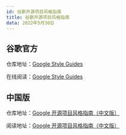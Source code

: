 ```yaml
---
id: 谷歌开源项目风格指南
title: 谷歌开源项目风格指南
data: 2022年5月30日
---
```


## 谷歌官方

仓库地址：[Google Style Guides](https://github.com/google/styleguide)

在线阅读：[Google Style Guides](https://google.github.io/styleguide/)

## 中国版

仓库地址：[Google 开源项目风格指南（中文版）](https://github.com/zh-google-styleguide/zh-google-styleguide)

阅读地址：[Google 开源项目风格指南（中文版）](https://zh-google-styleguide.readthedocs.io/en/latest/)

